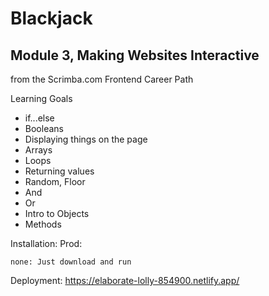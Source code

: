 # Blackjack
## Module 3, Making Websites Interactive
from the Scrimba.com Frontend Career Path

Learning Goals
* if...else
* Booleans
* Displaying things on the page
* Arrays
* Loops
* Returning values
* Random, Floor
* And
* Or
* Intro to Objects
* Methods

Installation: Prod:
```
none: Just download and run
```
Deployment: https://elaborate-lolly-854900.netlify.app/
